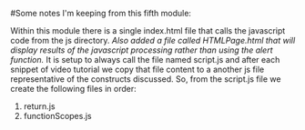 #Some notes I'm keeping from this fifth module:

Within this module there is a single index.html file that calls the javascript code from the js directory. *Also added a file called HTMLPage.html that will display results of the javascript processing rather than using the alert function.* It is setup to always call the file named script.js and after each snippet of video tutorial we copy that file content to a another js file representative of the constructs discussed. So, from the script.js file we create the following files in order:


1. return.js
1. functionScopes.js
